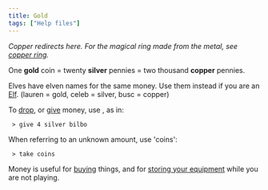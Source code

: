 ```yaml
---
title: Gold
tags: ["Help files"]
---
```

*Copper redirects here. For the magical ring made from the metal, see
[copper ring](copper_ring "wikilink").*

One **gold** coin = twenty **silver** pennies = two thousand **copper**
pennies.

Elves have elven names for the same money. Use them instead if you are
an [Elf](Elf "wikilink"). (lauren = gold, celeb = silver, busc = copper)

To [drop](drop "wikilink"), or [give](give "wikilink") money, use
<amount> <kind>, as in:

` > give 4 silver bilbo`

When referring to an unknown amount, use 'coins':

` > take coins`

Money is useful for [buying](buy "wikilink") things, and for [storing
your equipment](rent "wikilink") while you are not playing.
